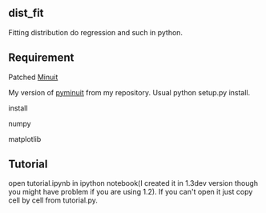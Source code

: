 dist_fit
--------

Fitting distribution do regression and such in python.

Requirement
-----------

Patched [Minuit](http://code.google.com/p/pyminuit/downloads/detail?name=Minuit-1_7_9-patch1.tar.gz&can=2&q=)

My version of [pyminuit](https://github.com/piti118/pyminuit) from my repository. Usual python setup.py install.

install

numpy

matplotlib

Tutorial
--------

open tutorial.ipynb in ipython notebook(I created it in 1.3dev version though you might have problem if you are using 1.2). If you can't open it just copy cell by cell from tutorial.py.